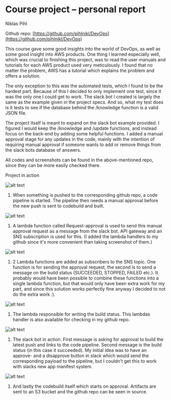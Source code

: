 # Course project – personal report

Niklas Pihl

Github repo: [https://github.com/pihlnikl/DevOps](https://github.com/pihlnikl/DevOps)

This course gave some good insights into the world of DevOps, as well as some good insight into AWS products. One thing I learned especially well, which was crucial to finishing this project, was to read the user manuals and tutorials for each AWS product used very meticulously. I found that no matter the problem, AWS has a tutorial which explains the problem and offers a solution.

The only exception to this was the automated tests, which I found to be the hardest part. Because of this I decided to only implement one test, since it was the only one I could get to work. The slack bot I created is largely the same as the example given in the project specs. And so, what my test does is it tests to see if the database behind the /knowledge function is a valid JSON file.

The project itself is meant to expand on the slack bot example provided. I figured I would keep the /knowledge and /update functions, and instead focus on the back-end by adding some helpful functions. I added a manual approval stage for any updates in the code, mainly with the intention of requiring manual approval if someone wants to add or remove things from the slack bots database of answers.

All codes and screenshots can be found in the above-mentioned repo, since they can be more easily checked there.

Project in action

![alt text](https://github.com/pihlnikl/DevOps/blob/[branch]/image.jpg?raw=true)

1. When something is pushed to the corresponding github repo, a code pipeline is started. The pipeline then needs a manual approval before the new push is sent to codebuild and built.

![alt text](https://github.com/pihlnikl/DevOps/blob/[branch]/image.jpg?raw=true)

1. A lambda function called Request-approval is used to send this manual approval request as a message from the slack bot. API gateway and an SNS subscription is used for this. (I added the lambda handlers to my github since it&#39;s more convenient than taking screenshot of them.)

![alt text](https://github.com/pihlnikl/DevOps/blob/[branch]/image.jpg?raw=true)

1. 2 Lambda functions are added as subscribers to the SNS topic. One function is for sending the approval request, the second is to send a message on the build status (SUCCEEDED, STOPPED, FAILED etc.). It probably would have been possible to combine these functions into a single lambda function, but that would only have been extra work for my part, and since this solution works perfectly fine anyway I decided to not do the extra work :).

![alt text](https://github.com/pihlnikl/DevOps/blob/[branch]/image.jpg?raw=true)

1. The lambda responsible for writing the build status. This lambdas handler is also available for checking in my github repo.

![alt text](https://github.com/pihlnikl/DevOps/blob/[branch]/image.jpg?raw=true)

1. The slack bot in action. First message is asking for approval to build the latest push and links to the code pipeline. Second message is the build status (in this case it succeeded). My initial idea was to have an approve- and a disapprove button in slack which would send the corresponding payload to the pipeline, but I couldn&#39;t get this to work with slacks new app manifest system.

![alt text](https://github.com/pihlnikl/DevOps/blob/[branch]/image.jpg?raw=true)

1. And lastly the codebuild itself which starts on approval. Artifacts are sent to an S3 bucket and the github repo can be seen in source.
